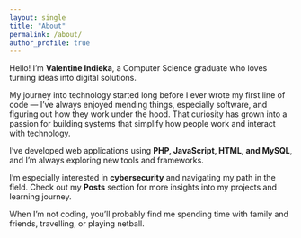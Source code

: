 ```yaml
---
layout: single
title: "About"
permalink: /about/
author_profile: true
---
```


Hello! I’m **Valentine Indieka**, a Computer Science graduate who loves turning ideas into digital solutions.

My journey into technology started long before I ever wrote my first line of code — I’ve always enjoyed mending things, especially software, and figuring out how they work under the hood. That curiosity has grown into a passion for building systems that simplify how people work and interact with technology.  

I’ve developed web applications using **PHP, JavaScript, HTML, and MySQL**, and I’m always exploring new tools and frameworks.

I’m especially interested in **cybersecurity** and navigating my path in the field. Check out my **Posts** section for more insights into my projects and learning journey.

When I’m not coding, you’ll probably find me spending time with family and friends, travelling, or playing netball.

